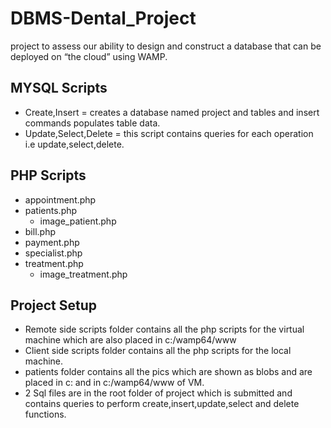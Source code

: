# DBMS-Dental_Project
project  to assess our ability to design and construct a database that can be deployed on “the cloud” using WAMP.
## MYSQL Scripts
* Create,Insert = creates a database named project and tables and insert commands populates table data.
* Update,Select,Delete = this script contains queries for each operation i.e update,select,delete.
## PHP Scripts
* appointment.php
* patients.php
  * image_patient.php
* bill.php
* payment.php
* specialist.php
* treatment.php
  * image_treatment.php
## Project Setup
* Remote side scripts folder contains all the php scripts for the virtual machine which are also placed in c:/wamp64/www
* Client side scripts folder contains all the php scripts for the local machine.
* patients folder contains all the pics which are shown as blobs and are placed in c: and in c:/wamp64/www of VM.
* 2 Sql files are in the root folder of project which is submitted and contains queries to perform create,insert,update,select and delete functions.
